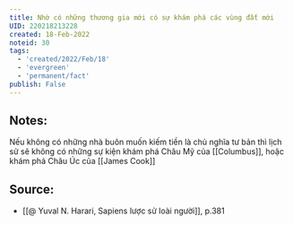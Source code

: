 ```yaml
---
title: Nhờ có những thương gia mới có sự khám phá các vùng đất mới
UID: 220218213228
created: 18-Feb-2022
noteid: 30
tags:
  - 'created/2022/Feb/18'
  - 'evergreen'
  - 'permanent/fact'
publish: False
---
```

## Notes:
Nếu không có những nhà buôn muốn kiếm tiền là chủ nghĩa tư bản thì lịch sử sẽ không có những sự kiện khám phá Châu Mỹ của [[Columbus]], hoặc khám phá Châu Úc của [[James Cook]]

## Source:
- [[@ Yuval N. Harari, Sapiens lược sử loài người]], p.381


